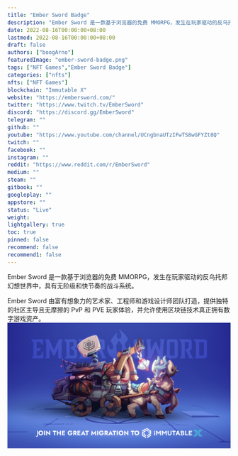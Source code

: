 ```yaml
---
title: "Ember Sword Badge"
description: "Ember Sword 是一款基于浏览器的免费 MMORPG，发生在玩家驱动的反乌托邦幻想世界中，具有无阶级和快节奏的战斗系统。"
date: 2022-08-16T00:00:00+08:00
lastmod: 2022-08-16T00:00:00+08:00
draft: false
authors: ["boogArno"]
featuredImage: "ember-sword-badge.png"
tags: ["NFT Games","Ember Sword Badge"]
categories: ["nfts"]
nfts: ["NFT Games"]
blockchain: "Immutable X"
website: "https://embersword.com/"
twitter: "https://www.twitch.tv/EmberSword"
discord: "https://discord.gg/EmberSword"
telegram: ""
github: ""
youtube: "https://www.youtube.com/channel/UCngbnaUTzIFwTS8wGFYZt8Q"
twitch: ""
facebook: ""
instagram: ""
reddit: "https://www.reddit.com/r/EmberSword"
medium: ""
steam: ""
gitbook: ""
googleplay: ""
appstore: ""
status: "Live"
weight: 
lightgallery: true
toc: true
pinned: false
recommend: false
recommend1: false
---
```

Ember Sword 是一款基于浏览器的免费 MMORPG，发生在玩家驱动的反乌托邦幻想世界中，具有无阶级和快节奏的战斗系统。

 Ember Sword 由富有想象力的艺术家、工程师和游戏设计师团队打造，提供独特的社区主导且无摩擦的 PvP 和 PVE 玩家体验，并允许使用区块链技术真正拥有数字游戏资产。![tpbf66xok6791](tpbf66xok6791.png)